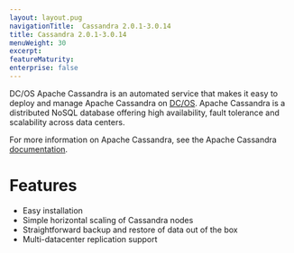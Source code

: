 ```yaml
---
layout: layout.pug
navigationTitle:  Cassandra 2.0.1-3.0.14
title: Cassandra 2.0.1-3.0.14
menuWeight: 30
excerpt:
featureMaturity:
enterprise: false
---
```


<!-- This source repo for this topic is https://github.com/mesosphere/dcos-commons -->


DC/OS Apache Cassandra is an automated service that makes it easy to deploy and manage Apache Cassandra on [DC/OS](https://mesosphere.com/product/). Apache Cassandra is a distributed NoSQL database offering high availability, fault tolerance and scalability across data centers.

For more information on Apache Cassandra, see the Apache Cassandra [documentation](http://cassandra.apache.org/doc/latest/).

# Features

*   Easy installation
*   Simple horizontal scaling of Cassandra nodes
*   Straightforward backup and restore of data out of the box
*   Multi-datacenter replication support
